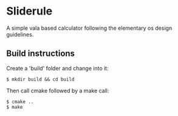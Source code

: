 # Sliderule

A simple vala based calculator following the elementary os design guidelines.


## Build instructions

Create a 'build' folder and change into it:

    $ mkdir build && cd build
    
Then call cmake followed by a make call:

    $ cmake ..
    $ make
